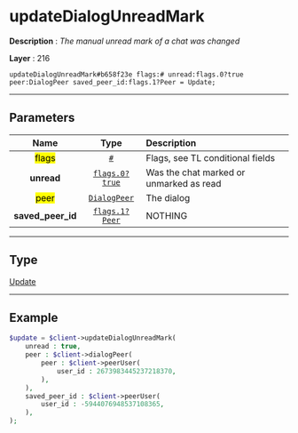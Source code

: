 # updateDialogUnreadMark

**Description** : *The manual unread mark of a chat was changed*

**Layer** : 216

```tl
updateDialogUnreadMark#b658f23e flags:# unread:flags.0?true peer:DialogPeer saved_peer_id:flags.1?Peer = Update;
```

---

## Parameters

| Name | Type | Description |
| :---: | :---: | :--- |
| <mark>flags</mark> | [`#`](type/#) | Flags, see TL conditional fields |
| **unread** | [`flags.0?true`](type/true) | Was the chat marked or unmarked as read |
| <mark>peer</mark> | [`DialogPeer`](type/DialogPeer) | The dialog |
| **saved_peer_id** | [`flags.1?Peer`](type/Peer) | NOTHING |

---

## Type

[Update](type/Update)

---

## Example

```php
$update = $client->updateDialogUnreadMark(
	unread : true,
	peer : $client->dialogPeer(
		peer : $client->peerUser(
			user_id : 2673983445237218370,
		),
	),
	saved_peer_id : $client->peerUser(
		user_id : -5944076948537108365,
	),
);
```